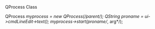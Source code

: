 QProcess Class

QProcess *myprocess = new QProcess(/*parent*/);
QString proname  =  ui->cmdLineEdit->text();
myprocess->start(proname/*, arg*/); 